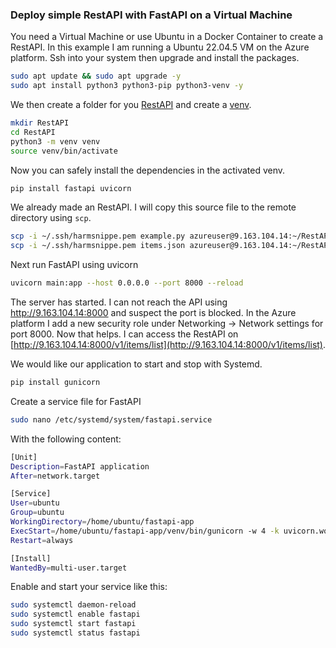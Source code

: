 ### Deploy simple RestAPI with FastAPI on a Virtual Machine

You need a Virtual Machine or use Ubuntu in a Docker Container to create a RestAPI. In this example I am running a Ubuntu 
22.04.5 VM on the Azure platform. Ssh into your system then upgrade and install the packages.

```bash
sudo apt update && sudo apt upgrade -y
sudo apt install python3 python3-pip python3-venv -y
```

We then create a folder for you [RestAPI](README.md) and create a [venv](../Python_Virtual_Environment/README.md). 

```bash
mkdir RestAPI
cd RestAPI
python3 -m venv venv
source venv/bin/activate
```

Now you can safely install the dependencies in the activated venv.

```bash
pip install fastapi uvicorn
```

We already made an RestAPI. I will copy this source file to the remote directory using `scp`.

```bash
scp -i ~/.ssh/harmsnippe.pem example.py azureuser@9.163.104.14:~/RestAPI/main.py
scp -i ~/.ssh/harmsnippe.pem items.json azureuser@9.163.104.14:~/RestAPI
```

Next run FastAPI using uvicorn

```bash
uvicorn main:app --host 0.0.0.0 --port 8000 --reload
```

The server has started. I can not reach the API using http://9.163.104.14:8000 and suspect the port is blocked. In the Azure platform I add a new security role under Networking -> Network settings for port 8000. Now that helps. I can access the RestAPI on [http://9.163.104.14:8000/v1/items/list](http://9.163.104.14:8000/v1/items/list).

We would like our application to start and stop with Systemd.

```bash
pip install gunicorn
```

Create a service file for FastAPI

```bash
sudo nano /etc/systemd/system/fastapi.service
```

With the following content:

```bash
[Unit]
Description=FastAPI application
After=network.target

[Service]
User=ubuntu
Group=ubuntu
WorkingDirectory=/home/ubuntu/fastapi-app
ExecStart=/home/ubuntu/fastapi-app/venv/bin/gunicorn -w 4 -k uvicorn.workers.UvicornWorker main:app --bind 0.0.0.0:8000
Restart=always

[Install]
WantedBy=multi-user.target
```

Enable and start your service like this:

```bash
sudo systemctl daemon-reload
sudo systemctl enable fastapi
sudo systemctl start fastapi
sudo systemctl status fastapi
```